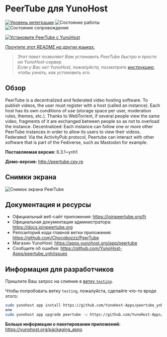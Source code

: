 <!--
Важно: этот README был автоматически сгенерирован <https://github.com/YunoHost/apps/tree/master/tools/readme_generator>
Он НЕ ДОЛЖЕН редактироваться вручную.
-->

# PeerTube для YunoHost

[![Уровень интеграции](https://dash.yunohost.org/integration/peertube.svg)](https://ci-apps.yunohost.org/ci/apps/peertube/) ![Состояние работы](https://ci-apps.yunohost.org/ci/badges/peertube.status.svg) ![Состояние сопровождения](https://ci-apps.yunohost.org/ci/badges/peertube.maintain.svg)

[![Установите PeerTube с YunoHost](https://install-app.yunohost.org/install-with-yunohost.svg)](https://install-app.yunohost.org/?app=peertube)

*[Прочтите этот README на других языках.](./ALL_README.md)*

> *Этот пакет позволяет Вам установить PeerTube быстро и просто на YunoHost-сервер.*  
> *Если у Вас нет YunoHost, пожалуйста, посмотрите [инструкцию](https://yunohost.org/install), чтобы узнать, как установить его.*

## Обзор

PeerTube is a decentralized and federated video hosting software. To publish videos, the user must register with a host (called an instance). Each host has its own conditions of use (storage space per user, moderation rules, themes, etc.). Thanks to WebTorrent, if several people view the same video, fragments of it are exchanged between people so as not to overload the instance. Decentralized: Each instance can follow one or more other PeerTube instances in order to allow its users to view their videos. Federated: Via the ActivityPub protocol, Peertube can interact with other software that is part of the Fediverse, such as Mastodon for example.


**Поставляемая версия:** 6.3.1~ynh1

**Демо-версия:** <http://peertube.cpy.re>

## Снимки экрана

![Снимок экрана PeerTube](./doc/screenshots/screenshot1.jpg)

## Документация и ресурсы

- Официальный веб-сайт приложения: <https://joinpeertube.org/fr>
- Официальная документация администратора: <https://docs.joinpeertube.org>
- Репозиторий кода главной ветки приложения: <https://github.com/Chocobozzz/PeerTube>
- Магазин YunoHost: <https://apps.yunohost.org/app/peertube>
- Сообщите об ошибке: <https://github.com/YunoHost-Apps/peertube_ynh/issues>

## Информация для разработчиков

Пришлите Ваш запрос на слияние в [ветку `testing`](https://github.com/YunoHost-Apps/peertube_ynh/tree/testing).

Чтобы попробовать ветку `testing`, пожалуйста, сделайте что-то вроде этого:

```bash
sudo yunohost app install https://github.com/YunoHost-Apps/peertube_ynh/tree/testing --debug
или
sudo yunohost app upgrade peertube -u https://github.com/YunoHost-Apps/peertube_ynh/tree/testing --debug
```

**Больше информации о пакетировании приложений:** <https://yunohost.org/packaging_apps>
